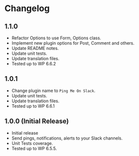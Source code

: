 # Changelog

## 1.1.0
* Refactor Options to use Form, Options class.
* Implement new plugin options for Post, Comment and others.
* Update README notes.
* Update unit tests.
* Update translation files.
* Tested up to WP 6.6.2

## 1.0.1
* Change plugin name to `Ping Me On Slack`.
* Update unit tests.
* Update translation files.
* Tested up to WP 6.6.1

## 1.0.0 (Initial Release)
* Initial release
* Send pings, notifications, alerts to your Slack channels.
* Unit Tests coverage.
* Tested up to WP 6.5.5.
